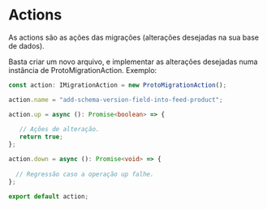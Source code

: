 <!--
* README.md 
* nodejsMongooseMongodb 
*
* Created by Tiago Amaral on 29/09/2024. 
* Copyright ©2024 Tiago Amaral. All rights reserved.
-->

# Actions 

 As actions são as ações das migrações (alterações desejadas na sua base de dados). 

 Basta criar um novo arquivo, e implementar as alterações desejadas numa instância de ProtoMigrationAction.
 Exemplo: 

 ```typescript
const action: IMigrationAction = new ProtoMigrationAction();

action.name = "add-schema-version-field-into-feed-product";

action.up = async (): Promise<boolean> => {
    
    // Ações de alteração.
    return true;
};

action.down = async (): Promise<void> => {
   
   // Regressão caso a operação up falhe.
};

export default action;

 ```